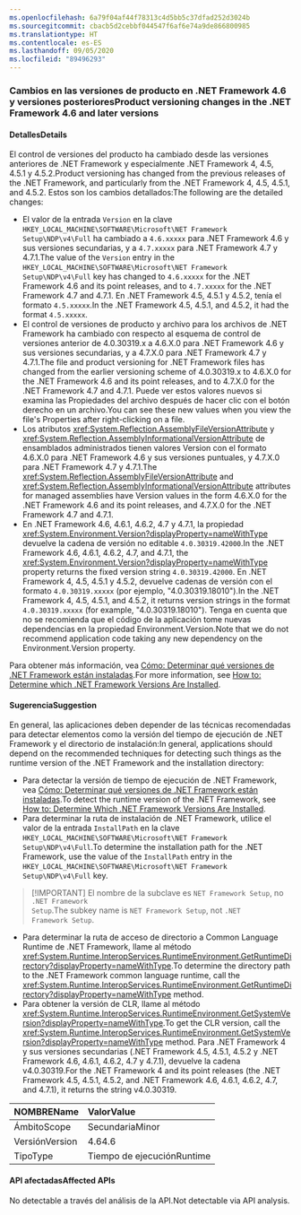 ```yaml
---
ms.openlocfilehash: 6a79f04af44f78313c4d5bb5c37dfad252d3024b
ms.sourcegitcommit: cbacb5d2cebbf044547f6af6e74a9de866800985
ms.translationtype: HT
ms.contentlocale: es-ES
ms.lasthandoff: 09/05/2020
ms.locfileid: "89496293"
---
```

### <a name="product-versioning-changes-in-the-net-framework-46-and-later-versions"></a><span data-ttu-id="9e27d-101">Cambios en las versiones de producto en .NET Framework 4.6 y versiones posteriores</span><span class="sxs-lookup"><span data-stu-id="9e27d-101">Product versioning changes in the .NET Framework 4.6 and later versions</span></span>

#### <a name="details"></a><span data-ttu-id="9e27d-102">Detalles</span><span class="sxs-lookup"><span data-stu-id="9e27d-102">Details</span></span>

<span data-ttu-id="9e27d-103">El control de versiones del producto ha cambiado desde las versiones anteriores de .NET Framework y especialmente .NET Framework 4, 4.5, 4.5.1 y 4.5.2.</span><span class="sxs-lookup"><span data-stu-id="9e27d-103">Product versioning has changed from the previous releases of the .NET Framework, and particularly from the .NET Framework 4, 4.5, 4.5.1, and 4.5.2.</span></span> <span data-ttu-id="9e27d-104">Estos son los cambios detallados:</span><span class="sxs-lookup"><span data-stu-id="9e27d-104">The following are the detailed changes:</span></span><ul><li><span data-ttu-id="9e27d-105">El valor de la entrada <code>Version</code> en la clave <code>HKEY_LOCAL_MACHINE\SOFTWARE\Microsoft\NET Framework Setup\NDP\v4\Full</code> ha cambiado a <code>4.6.xxxxx</code> para .NET Framework 4.6 y sus versiones secundarias, y a <code>4.7.xxxxx</code> para .NET Framework 4.7 y 4.7.1.</span><span class="sxs-lookup"><span data-stu-id="9e27d-105">The value of the <code>Version</code> entry in the <code>HKEY_LOCAL_MACHINE\SOFTWARE\Microsoft\NET Framework Setup\NDP\v4\Full</code> key has changed to <code>4.6.xxxxx</code> for the .NET Framework 4.6 and its point releases, and to <code>4.7.xxxxx</code> for the .NET Framework 4.7 and 4.7.1.</span></span> <span data-ttu-id="9e27d-106">En .NET Framework 4.5, 4.5.1 y 4.5.2, tenía el formato <code>4.5.xxxxx</code>.</span><span class="sxs-lookup"><span data-stu-id="9e27d-106">In the .NET Framework 4.5, 4.5.1, and 4.5.2, it had the format <code>4.5.xxxxx</code>.</span></span></li><li><span data-ttu-id="9e27d-107">El control de versiones de producto y archivo para los archivos de .NET Framework ha cambiado con respecto al esquema de control de versiones anterior de 4.0.30319.x a 4.6.X.0 para .NET Framework 4.6 y sus versiones secundarias, y a 4.7.X.0 para .NET Framework 4.7 y 4.7.1.</span><span class="sxs-lookup"><span data-stu-id="9e27d-107">The file and product versioning for .NET Framework files has changed from the earlier versioning scheme of 4.0.30319.x to 4.6.X.0 for the .NET Framework 4.6 and its point releases, and to 4.7.X.0 for the .NET Framework 4.7 and 4.7.1.</span></span> <span data-ttu-id="9e27d-108">Puede ver estos valores nuevos si examina las Propiedades del archivo después de hacer clic con el botón derecho en un archivo.</span><span class="sxs-lookup"><span data-stu-id="9e27d-108">You can see these new values when you view the file's Properties after right-clicking on a file.</span></span></li><li><span data-ttu-id="9e27d-109">Los atributos <xref:System.Reflection.AssemblyFileVersionAttribute> y <xref:System.Reflection.AssemblyInformationalVersionAttribute> de ensamblados administrados tienen valores Version con el formato 4.6.X.0 para .NET Framework 4.6 y sus versiones puntuales, y 4.7.X.0 para .NET Framework 4.7 y 4.7.1.</span><span class="sxs-lookup"><span data-stu-id="9e27d-109">The <xref:System.Reflection.AssemblyFileVersionAttribute> and <xref:System.Reflection.AssemblyInformationalVersionAttribute> attributes for managed assemblies have Version values in the form 4.6.X.0 for the .NET Framework 4.6 and its point releases, and 4.7.X.0 for the .NET Framework 4.7 and 4.7.1.</span></span></li><li><span data-ttu-id="9e27d-110">En .NET Framework 4.6, 4.6.1, 4.6.2, 4.7 y 4.7.1, la propiedad <xref:System.Environment.Version?displayProperty=nameWithType> devuelve la cadena de versión no editable <code>4.0.30319.42000</code>.</span><span class="sxs-lookup"><span data-stu-id="9e27d-110">In the .NET Framework 4.6, 4.6.1, 4.6.2, 4.7, and 4.7.1, the <xref:System.Environment.Version?displayProperty=nameWithType> property returns the fixed version string <code>4.0.30319.42000</code>.</span></span> <span data-ttu-id="9e27d-111">En .NET Framework 4, 4.5, 4.5.1 y 4.5.2, devuelve cadenas de versión con el formato <code>4.0.30319.xxxxx</code> (por ejemplo, &quot;4.0.30319.18010&quot;).</span><span class="sxs-lookup"><span data-stu-id="9e27d-111">In the .NET Framework 4, 4.5, 4.5.1, and 4.5.2, it returns version strings in the format <code>4.0.30319.xxxxx</code> (for example, &quot;4.0.30319.18010&quot;).</span></span> <span data-ttu-id="9e27d-112">Tenga en cuenta que no se recomienda que el código de la aplicación tome nuevas dependencias en la propiedad Environment.Version.</span><span class="sxs-lookup"><span data-stu-id="9e27d-112">Note that we do not recommend application code taking any new dependency on the Environment.Version property.</span></span></li></ul><span data-ttu-id="9e27d-113">Para obtener más información, vea [Cómo: Determinar qué versiones de .NET Framework están instaladas](~/docs/framework/migration-guide/how-to-determine-which-versions-are-installed.md).</span><span class="sxs-lookup"><span data-stu-id="9e27d-113">For more information, see [How to: Determine which .NET Framework Versions Are Installed](~/docs/framework/migration-guide/how-to-determine-which-versions-are-installed.md).</span></span>

#### <a name="suggestion"></a><span data-ttu-id="9e27d-114">Sugerencia</span><span class="sxs-lookup"><span data-stu-id="9e27d-114">Suggestion</span></span>

<span data-ttu-id="9e27d-115">En general, las aplicaciones deben depender de las técnicas recomendadas para detectar elementos como la versión del tiempo de ejecución de .NET Framework y el directorio de instalación:</span><span class="sxs-lookup"><span data-stu-id="9e27d-115">In general, applications should depend on the recommended techniques for detecting such things as the runtime version of the .NET Framework and the installation directory:</span></span><ul><li><span data-ttu-id="9e27d-116">Para detectar la versión de tiempo de ejecución de .NET Framework, vea [Cómo: Determinar qué versiones de .NET Framework están instaladas](~/docs/framework/migration-guide/how-to-determine-which-versions-are-installed.md).</span><span class="sxs-lookup"><span data-stu-id="9e27d-116">To detect the runtime version of the .NET Framework, see [How to: Determine Which .NET Framework Versions Are Installed](~/docs/framework/migration-guide/how-to-determine-which-versions-are-installed.md).</span></span></li><li><span data-ttu-id="9e27d-117">Para determinar la ruta de instalación de .NET Framework, utilice el valor de la entrada <code>InstallPath</code> en la clave <code>HKEY_LOCAL_MACHINE\SOFTWARE\Microsoft\NET Framework Setup\NDP\v4\Full</code>.</span><span class="sxs-lookup"><span data-stu-id="9e27d-117">To determine the installation path for the .NET Framework, use the value of the <code>InstallPath</code> entry in the <code>HKEY_LOCAL_MACHINE\SOFTWARE\Microsoft\NET Framework Setup\NDP\v4\Full</code> key.</span></span></li></ul> <blockquote> [!IMPORTANT] <span data-ttu-id="9e27d-118">El nombre de la subclave es <code>NET Framework Setup</code>, no <code>.NET Framework Setup</code>.</span><span class="sxs-lookup"><span data-stu-id="9e27d-118">The subkey name is <code>NET Framework Setup</code>, not <code>.NET Framework Setup</code>.</span></span></blockquote> <ul><li><span data-ttu-id="9e27d-119">Para determinar la ruta de acceso de directorio a Common Language Runtime de .NET Framework, llame al método <xref:System.Runtime.InteropServices.RuntimeEnvironment.GetRuntimeDirectory?displayProperty=nameWithType>.</span><span class="sxs-lookup"><span data-stu-id="9e27d-119">To determine the directory path to the .NET Framework common language runtime, call the <xref:System.Runtime.InteropServices.RuntimeEnvironment.GetRuntimeDirectory?displayProperty=nameWithType> method.</span></span></li><li><span data-ttu-id="9e27d-120">Para obtener la versión de CLR, llame al método <xref:System.Runtime.InteropServices.RuntimeEnvironment.GetSystemVersion?displayProperty=nameWithType>.</span><span class="sxs-lookup"><span data-stu-id="9e27d-120">To get the CLR version, call the <xref:System.Runtime.InteropServices.RuntimeEnvironment.GetSystemVersion?displayProperty=nameWithType> method.</span></span> <span data-ttu-id="9e27d-121">Para .NET Framework 4 y sus versiones secundarias (.NET Framework 4.5, 4.5.1, 4.5.2 y .NET Framework 4.6, 4.6.1, 4.6.2, 4.7 y 4.7.1), devuelve la cadena v4.0.30319.</span><span class="sxs-lookup"><span data-stu-id="9e27d-121">For the .NET Framework 4 and its point releases (the .NET Framework 4.5, 4.5.1, 4.5.2, and .NET Framework 4.6, 4.6.1, 4.6.2, 4.7, and 4.7.1), it returns the string v4.0.30319.</span></span></li></ul>

| <span data-ttu-id="9e27d-122">NOMBRE</span><span class="sxs-lookup"><span data-stu-id="9e27d-122">Name</span></span>    | <span data-ttu-id="9e27d-123">Valor</span><span class="sxs-lookup"><span data-stu-id="9e27d-123">Value</span></span>       |
|:--------|:------------|
| <span data-ttu-id="9e27d-124">Ámbito</span><span class="sxs-lookup"><span data-stu-id="9e27d-124">Scope</span></span>   |<span data-ttu-id="9e27d-125">Secundaria</span><span class="sxs-lookup"><span data-stu-id="9e27d-125">Minor</span></span>|
|<span data-ttu-id="9e27d-126">Versión</span><span class="sxs-lookup"><span data-stu-id="9e27d-126">Version</span></span>|<span data-ttu-id="9e27d-127">4.6</span><span class="sxs-lookup"><span data-stu-id="9e27d-127">4.6</span></span>|
|<span data-ttu-id="9e27d-128">Tipo</span><span class="sxs-lookup"><span data-stu-id="9e27d-128">Type</span></span>|<span data-ttu-id="9e27d-129">Tiempo de ejecución</span><span class="sxs-lookup"><span data-stu-id="9e27d-129">Runtime</span></span>|

#### <a name="affected-apis"></a><span data-ttu-id="9e27d-130">API afectadas</span><span class="sxs-lookup"><span data-stu-id="9e27d-130">Affected APIs</span></span>

<span data-ttu-id="9e27d-131">No detectable a través del análisis de la API.</span><span class="sxs-lookup"><span data-stu-id="9e27d-131">Not detectable via API analysis.</span></span>

<!--

#### Affected APIs

Not detectable via API analysis.

-->
